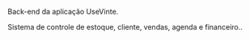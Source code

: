 Back-end da aplicação UseVinte. 

Sistema de controle de estoque, cliente, vendas, agenda e financeiro..

